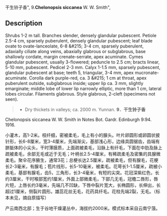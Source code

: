 干生铃子香",
9.**Chelonopsis siccanea** W. W. Smith",

## Description
Shrubs 1-2 m tall. Branches slender, densely glandular pubescent. Petiole 2.5-4 cm, sparsely puberulent, densely glandular pubescent; leaf blade ovate to ovate-lanceolate, 6-8 &amp;#215; 3-4 cm, sparsely puberulent, adaxially ciliate along veins, abaxially glabrous or subglabrous, base shallowly cordate, margin crenate-serrate, apex acuminate. Cymes glandular pubescent, usually 3-flowered; peduncle to 2.5 cm; bracts linear, 5-10 mm, pubescent. Pedicel 2-3 mm. Calyx 1-1.5 mm, sparsely pubescent, glandular pubescent at base; teeth 5, triangular, 3-4 mm, apex mucronate-acuminate. Corolla dark purple-red, ca. 3 &amp;#215; 1 cm at throat, apex puberulent outside, subglabrous inside; upper lip ca. 3 mm, slightly emarginate; middle lobe of lower lip narrowly elliptic, more than 1 cm, lateral lobes circular. Filaments glabrous. Style glabrous, 2-cleft (specimens not seen).

> * Dry thickets in valleys; ca. 2000 m. Yunnan.
**9．干生铃子香**

Chelonopsis siccanea W. W. Smith in Notes Bot. Gardr. Edinburgh 9:94. 1916.

小灌木，高1-2米。枝纤细，密被柔毛，毛上有小的腺头。叶片卵圆形或卵圆状披针形，长6-8厘米，宽3-4厘米，先端渐尖，基部浅心形，边缘具圆锯齿，齿端有胼胝体的小尖头，干时薄膜质，上面疏被柔毛，沿脉上有纤毛，下面在中肋及脉上疏被柔毛，余部无毛或近于无毛；叶柄长2.5-4厘米，有稀疏柔毛及密集的具腺微柔毛。聚伞花序腋生，通常3花；总梗长达2.5厘米，疏被柔毛，但有腺毛，花梗长2-3毫米，有腺毛；苞片线形，长5-10毫米，被柔毛。花萼长1-1.5厘米，疏被小柔毛，基部有腺毛，齿5，三角形，长3-4毫米，有短的尖突。花冠深紫红色，长约3厘米，干时喉部宽约1厘米，外面上部微柔毛，下部几无毛，冠檐二唇形，唇片短，上唇长约3毫米，先端几不凹缺，下唇中裂片宽大，长椭圆形，长伸出，长超过1厘米，侧裂片圆形。雄蕊花丝无毛，花药具纤毛。花柱先端2裂，无毛。（标本未见，摘自原描写）

产云南西北部；生于谷地干燥灌丛中，海拔约2000米。模式标本采自云南宁蒗。
